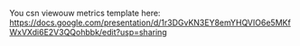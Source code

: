 You csn viewouw metrics template here: 
 https://docs.google.com/presentation/d/1r3DGvKN3EY8emYHQVIO6e5MKfWxVXdi6E2V3QQohbbk/edit?usp=sharing
